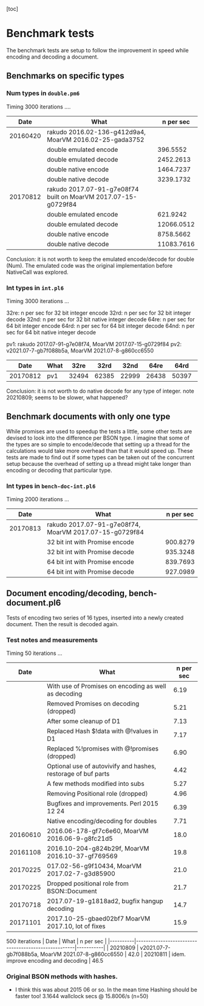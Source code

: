 [toc]

# Benchmark tests

The benchmark tests are setup to follow the improvement in speed while encoding and decoding a document.

## Benchmarks on specific types
### Num types in `double.pm6`

Timing 3000 iterations ....

| Date | What | n per sec |
|------|------|-----------|
| 20160420 | rakudo 2016.02-136-g412d9a4, MoarVM 2016.02-25-gada3752
|| double emulated encode | 396.5552
|| double emulated decode | 2452.2613
|| double native encode | 1464.7237
|| double native decode | 3239.1732
| 20170812 | rakudo 2017.07-91-g7e08f74 built on MoarVM 2017.07-15-g0729f84
|| double emulated encode | 621.9242
|| double emulated decode | 12066.0512
|| double native encode | 8758.5662
|| double native decode | 11083.7616

Conclusion: it is not worth to keep the emulated encode/decode for double (Num). The emulated code was the original implementation before NativeCall was explored.


### Int types in `int.pl6`

Timing 3000 iterations ...

32re: n per sec for 32 bit integer encode
32rd: n per sec for 32 bit integer decode
32nd: n per sec for 32 bit native integer decode
64re: n per sec for 64 bit integer encode
64rd: n per sec for 64 bit integer decode
64nd: n per sec for 64 bit native integer decode

pv1: rakudo 2017.07-91-g7e08f74, MoarVM 2017.07-15-g0729f84
pv2: v2021.07-7-gb7f088b5a, MoarVM 2021.07-8-g860cc6550

| Date     | What | 32re | 32rd | 32nd | 64re | 64rd | 64nd
|----------|------|------|------|------|------|------|------|
| 20170812 | pv1  | 32494| 62385| 22999| 26438| 50397| 21226

Conclusion: it is not worth to do native decode for any type of integer.
note 20210809; seems to be slower, what happened?

## Benchmark documents with only one type

While promises are used to speedup the tests a little, some other tests are devised to look into the difference per BSON type. I imagine that some of the types are so simple to encode/decode that setting up a thread for the calculations would take more overhead than that it would speed up. These tests are made to find out if some types can be taken out of the concurrent setup because the overhead of setting up a thread might take longer than encoding or decoding that particular type.


### Int types in `bench-doc-int.pl6`
Timing 2000 iterations ...

| Date | What | n per sec |
|------|------|-----------|
| 20170813 | rakudo 2017.07-91-g7e08f74, MoarVM 2017.07-15-g0729f84
|| 32 bit int with Promise encode | 900.8279
|| 32 bit int with Promise decode | 935.3248
|| 64 bit int with Promise encode | 839.7693
|| 64 bit int with Promise decode | 927.0989


## Document encoding/decoding, bench-document.pl6

Tests of encoding two series of 16 types, inserted into a newly created document. Then the result is decoded again.


### Test notes and measurements
Timing 50 iterations ...

| Date     | What                                                | n per sec |
|----------|-----------------------------------------------------|-----------|
|| With use of Promises on encoding as well as decoding          |   6.19
|| Removed Promises on decoding (dropped)                        |   5.21
|| After some cleanup of D1                                      |   7.13
|| Replaced Hash $!data with @!values in D1                      |   7.17
|| Replaced %!promises with @!promises (dropped)                 |   6.90
|| Optional use of autovivify and hashes, restorage of buf parts |   4.42
|| A few methods modified into subs                              |   5.27
|| Removing Positional role (dropped)                            |   4.96
|| Bugfixes and improvements. Perl 2015 12 24                    |   6.39
|| Native encoding/decoding for doubles                          |   7.71
| 20160610 | 2016.06-178-gf7c6e60, MoarVM 2016.06-9-g8fc21d5     |  18.0
| 20161108 | 2016.10-204-g824b29f, MoarVM 2016.10-37-gf769569    |  19.8
| 20170225 | 017.02-56-g9f10434, MoarVM 2017.02-7-g3d85900       |  21.0
| 20170225 | Dropped positional role from BSON::Document         |  21.7
| 20170718 | 2017.07-19-g1818ad2, bugfix hangup decoding         |  14.7
| 20171101 | 2017.10-25-gbaed02bf7 MoarVM 2017.10, lot of fixes  |  15.9

500 iterations
| Date     | What                                                | n per sec |
|----------|-----------------------------------------------------|-----------|
| 20210809 | v2021.07-7-gb7f088b5a, MoarVM 2021.07-8-g860cc6550  |  42.0
| 20210811 | idem. improve encoding and decoding                 |  46.5

###  Original BSON methods with hashes.
* I think this was about 2015 06 or so. In the mean time Hashing should be faster too!
  3.1644 wallclock secs @ 15.8006/s (n=50)
